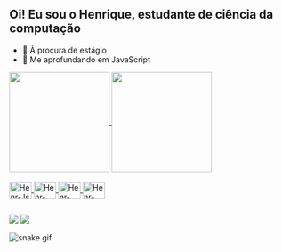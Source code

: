 ## Oi! Eu sou o Henrique, estudante de ciência da computação

- 💼 À procura de estágio
- 🌱 Me aprofundando em JavaScript

<div>
  <a href="https://beacons.ai/Ranero189">
    <img height="180em"   align="center" src="https://github-readme-stats.vercel.app/api?username=Ranero189&show_icons=true&theme=react&include_all_commits=true&count_private=true"/>
  <img height="180em"  align="center" src="https://github-readme-stats.vercel.app/api/top-langs/?username=Ranero189&layout=compact&langs_count=7&theme=react" />
</div>
<div  style="display: inline_block"><br>
  <img align="center" alt="Henr-Js" height="30" width="40" src="https://cdn.jsdelivr.net/gh/devicons/devicon/icons/javascript/javascript-original.svg"/>
  <img align="center" alt="Henr-Csharp" height="30" width="40" src="https://cdn.jsdelivr.net/gh/devicons/devicon/icons/csharp/csharp-original.svg"/>
  <img align="center" alt="Henr-Python" height="30" width="40" src="https://cdn.jsdelivr.net/gh/devicons/devicon/icons/python/python-original.svg"/>
  <img align="center" alt="Henr-Java" height="30" width="40" src="https://cdn.jsdelivr.net/gh/devicons/devicon/icons/java/java-original.svg"/>
</div>

##

<div>
  <a href="https://www.linkedin.com/in/henrique-grecco" target="_blank"><img src="https://img.shields.io/badge/LinkedIn-0077B5?style=for-the-badge&logo=linkedin&logoColor=white" target="_blank"></a>
  <a href="mailto:henrique.c.grecco@outlook.com" target="_blank"><img src="https://img.shields.io/badge/Microsoft_Outlook-0078D4?style=for-the-badge&logo=microsoft-outlook&logoColor=white" target="_blank"></a>

  ![snake gif](https://github.com/Ranero189/Ranero189/blob/output/github-contribution-grid-snake.gif)
  
</div>
